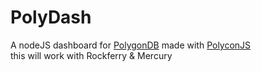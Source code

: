 # PolyDash
 A nodeJS dashboard for [PolygonDB](https://github.com/JewishLewish/PolygonDB) made with [PolyconJS](https://github.com/NekaouMike/PolyConJS) <br/>
 this will work with Rockferry & Mercury
